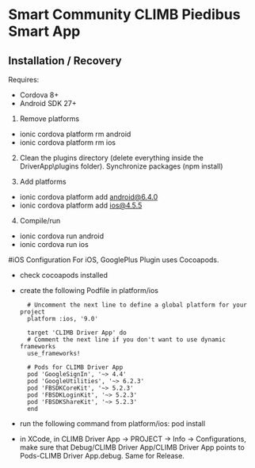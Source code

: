 # Smart Community CLIMB Piedibus Smart App

## Installation / Recovery

Requires:
- Cordova 8+
- Android SDK 27+

1. Remove platforms
- ionic cordova platform rm android
- ionic cordova platform rm ios

2. Clean the plugins directory (delete everything inside the DriverApp\plugins folder). Synchronize packages (npm install)

3. Add platforms
- ionic cordova platform add android@6.4.0
- ionic cordova platform add ios@4.5.5

4. Compile/run
- ionic cordova run android
- ionic cordova run ios

#iOS Configuration
For iOS, GooglePlus Plugin uses Cocoapods.

- check cocoapods installed
- create the following Podfile in platform/ios

        # Uncomment the next line to define a global platform for your project
        platform :ios, '9.0'

        target 'CLIMB Driver App' do
        # Comment the next line if you don't want to use dynamic frameworks
        use_frameworks!

        # Pods for CLIMB Driver App
        pod 'GoogleSignIn', '~> 4.4'
        pod 'GoogleUtilities', '~> 6.2.3'
        pod 'FBSDKCoreKit', '~> 5.2.3'
        pod 'FBSDKLoginKit', '~> 5.2.3'
        pod 'FBSDKShareKit', '~> 5.2.3'
        end

- run the following command from platform/ios: pod install
- in XCode, in CLIMB Driver App -> PROJECT -> Info -> Configurations, make sure that Debug/CLIMB Driver App/CLIMB Driver App points to Pods-CLIMB Driver App.debug. Same for Release.